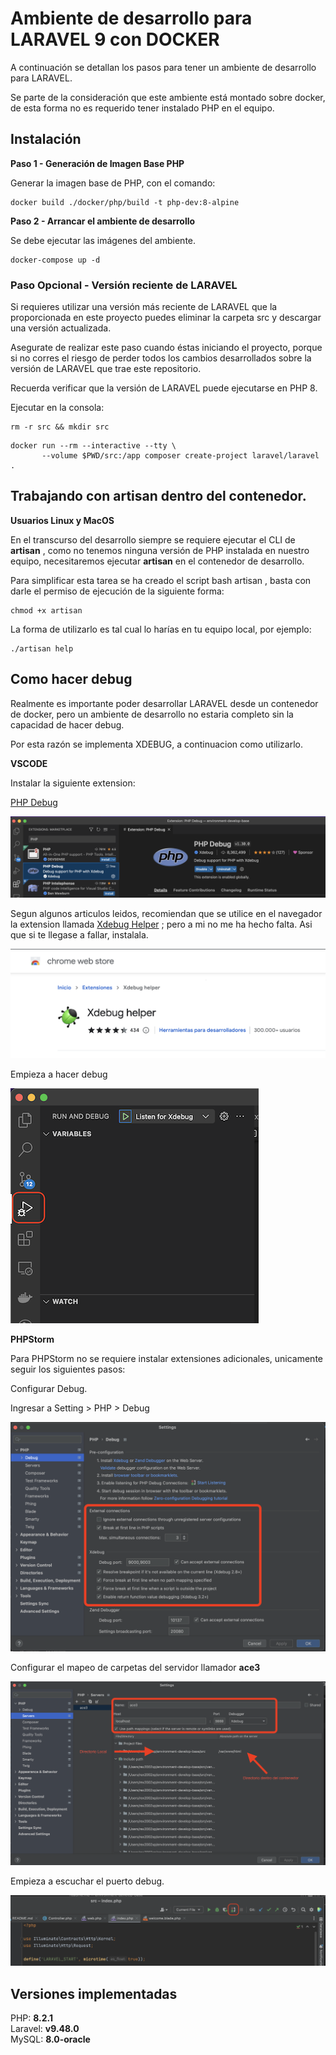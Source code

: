 # Ambiente de desarrollo para LARAVEL 9 con DOCKER

A continuación se detallan los pasos para tener un ambiente de desarrollo para LARAVEL.

Se parte de la consideración que este ambiente está montado sobre docker, de esta forma no es requerido tener instalado PHP en el equipo.


## Instalación

**Paso 1 - Generación de Imagen Base PHP**

Generar la imagen base de PHP, con el comando:

```shell script
docker build ./docker/php/build -t php-dev:8-alpine
```

**Paso 2 - Arrancar el ambiente de desarrollo**

Se debe ejecutar las imágenes del ambiente.

```shell script
docker-compose up -d
```

### Paso Opcional - Versión reciente de LARAVEL

Si requieres utilizar una versión más reciente de LARAVEL que la proporcionada en este proyecto puedes eliminar la carpeta src y descargar una versión actualizada.

Asegurate de realizar este paso cuando éstas iniciando el proyecto, porque si no corres el riesgo de perder todos los cambios desarrollados sobre la versión de LARAVEL que trae este repositorio.

Recuerda verificar que la versión de LARAVEL puede ejecutarse en PHP 8.

Ejecutar en la consola: 

```shell script
rm -r src && mkdir src
```

```shell script
docker run --rm --interactive --tty \ 
       --volume $PWD/src:/app composer create-project laravel/laravel .
```

## Trabajando con artisan dentro del contenedor.

**Usuarios Linux y MacOS**

En el transcurso del desarrollo siempre se requiere ejecutar el CLI de **artisan** , como no tenemos ninguna versión de PHP instalada en nuestro equipo, necesitaremos ejecutar **artisan** en el contenedor de desarrollo.

Para simplificar esta tarea se ha creado el script bash artisan , basta con darle el permiso de ejecución de la siguiente forma:

```shell script
chmod +x artisan
````

La forma de utilizarlo es tal cual lo harías en tu equipo local, por ejemplo:


```shell script
./artisan help
```


## Como hacer debug 

Realmente es importante poder desarrollar LARAVEL desde un contenedor de docker, pero un ambiente de desarrollo no estaria completo sin la capacidad de hacer debug.

Por esta razón se implementa XDEBUG, a continuacion como utilizarlo.

**VSCODE**

Instalar la siguiente extension:  

[PHP Debug](https://marketplace.visualstudio.com/items?itemName=xdebug.php-debug)

![PHP Debug](/.images/vcode_debug01.png)

Segun algunos articulos leidos, recomiendan que se utilice en el navegador la extension llamada [Xdebug Helper](https://chrome.google.com/webstore/detail/xdebug-helper/eadndfjplgieldjbigjakmdgkmoaaaoc) ; pero a mi no me ha hecho falta. Asi que si te llegase a fallar, instalala.  

![Xdebug Helper](/.images/vcode_debug02.png)  

Empieza a hacer debug

![Inicia a escuchar el debug](/.images/vcode_debug03.png)  



**PHPStorm**

Para PHPStorm no se requiere instalar extensiones adicionales, unicamente seguir los siguientes pasos:

Configurar Debug.

Ingresar a Setting > PHP > Debug

![Configuracion de Debug](/.images/phpstorm_debug01.png)


Configurar el mapeo de carpetas del servidor llamador **ace3**  

![Mapeo de Carpetas locales](/.images/phpstorm_debug02.png)  

Empieza a escuchar el puerto debug.  

![Escuchar el puerto Debug](/.images/phpstorm_debug03.png)  




## Versiones implementadas

PHP: **8.2.1**  
Laravel: **v9.48.0**  
MySQL: **8.0-oracle** 

